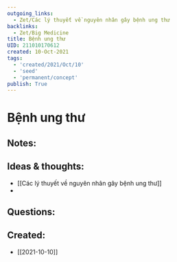 ```yaml
---
outgoing_links:
  - Zet/Các lý thuyết về nguyên nhân gây bệnh ung thư
backlinks:
  - Zet/Big Medicine
title: Bệnh ung thư
UID: 211010170612
created: 10-Oct-2021
tags:
  - 'created/2021/Oct/10'
  - 'seed'
  - 'permanent/concept'
publish: True
---
```

# Bệnh ung thư

## Notes:


## Ideas & thoughts:
- [[Các lý thuyết về nguyên nhân gây bệnh ung thư]]
- 
## Questions:


## Created:
- [[2021-10-10]]
